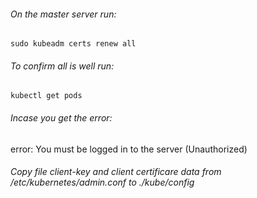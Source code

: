 ###### On the master server run:
`sudo kubeadm certs renew all`

###### To confirm all is well run:
 `kubectl get pods`
 ###### Incase you get the error: 
error: You must be logged in to the server (Unauthorized)

###### Copy file client-key and client certificare data from /etc/kubernetes/admin.conf to ./kube/config
